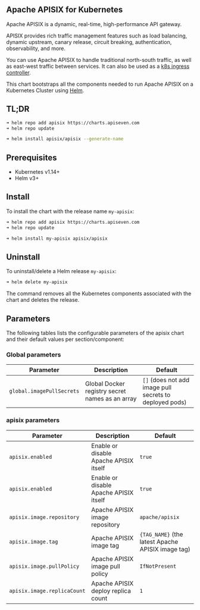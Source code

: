 ## Apache APISIX for Kubernetes

Apache APISIX is a dynamic, real-time, high-performance API gateway.

APISIX provides rich traffic management features such as load balancing, dynamic upstream, canary release, circuit breaking, authentication, observability, and more.

You can use Apache APISIX to handle traditional north-south traffic, as well as east-west traffic between services. It can also be used as a [k8s ingress controller](https://github.com/apache/apisix-ingress-controller/).

This chart bootstraps all the components needed to run Apache APISIX on a Kubernetes Cluster using [Helm](https://helm.sh).


## TL;DR

```sh
➜ helm repo add apisix https://charts.apiseven.com
➜ helm repo update

➜ helm install apisix/apisix --generate-name
```

## Prerequisites

* Kubernetes v1.14+
* Helm v3+


## Install

To install the chart with the release name `my-apisix`:

```sh
➜ helm repo add apisix https://charts.apiseven.com
➜ helm repo update

➜ helm install my-apisix apisix/apisix
```

## Uninstall

 To uninstall/delete a Helm release `my-apisix`:

 ```sh
➜ helm delete my-apisix
 ```

The command removes all the Kubernetes components associated with the chart and deletes the release.

## Parameters

The following tables lists the configurable parameters of the apisix chart and their default values per section/component:

### Global parameters

| Parameter                 | Description                                     | Default                                                 |
|---------------------------|-------------------------------------------------|---------------------------------------------------------|
| `global.imagePullSecrets` | Global Docker registry secret names as an array | `[]` (does not add image pull secrets to deployed pods) |


### apisix parameters

| Parameter                  | Description                                     | Default                                                 |
|----------------------------|-------------------------------------------------|---------------------------------------------------------|
| `apisix.enabled`           | Enable or disable Apache APISIX itself          | `true`                                                  |
| `apisix.enabled`           | Enable or disable Apache APISIX itself          | `true`                                                  |
| `apisix.image.repository`  | Apache APISIX image repository                  | `apache/apisix`                                         |
| `apisix.image.tag`         | Apache APISIX image tag                         | `{TAG_NAME}` (the latest Apache APISIX image tag)       |
| `apisix.image.pullPolicy`  | Apache APISIX image pull policy                 | `IfNotPresent`                                          |
| `apisix.image.replicaCount`| Apache APISIX deploy replica count              | `1`                                                     |

